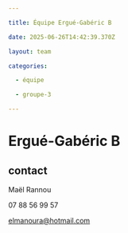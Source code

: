 ```yaml
---

title: Équipe Ergué-Gabéric B

date: 2025-06-26T14:42:39.370Z

layout: team

categories:

  - équipe

  - groupe-3

---
```


# Ergué-Gabéric B



## contact 

Maël Rannou

07 88 56 99 57

elmanoura@hotmail.com

